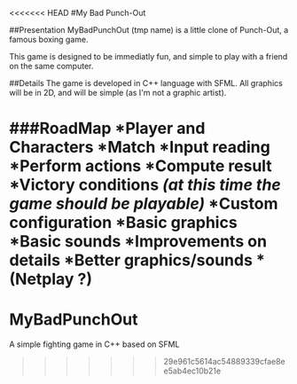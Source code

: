 <<<<<<< HEAD
#My Bad Punch-Out

##Presentation
MyBadPunchOut (tmp name) is a little clone of Punch-Out, a famous boxing game.

This game is designed to be immediatly fun, and simple to play with a friend on the same computer.

##Details
The game is developed in C++ language with SFML. All graphics will be in 2D, and will be simple (as I'm not a graphic artist).

###RoadMap
*Player and Characters
*Match
*Input reading
*Perform actions
*Compute result
*Victory conditions
*(at this time the game should be playable)*
*Custom configuration
*Basic graphics
*Basic sounds
*Improvements on details
*Better graphics/sounds
*(Netplay ?)
=======
MyBadPunchOut
=============

A simple fighting game in C++ based on SFML
>>>>>>> 29e961c5614ac54889339cfae8ee5ab4ec10b21e
